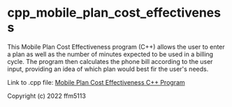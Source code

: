 # cpp_mobile_plan_cost_effectiveness
This Mobile Plan Cost Effectiveness program (C++) allows the user to enter a plan as well as the number of minutes expected to be used in a billing cycle. The program then calculates the phone bill according to the user input, providing an idea of which plan would best fir the user's needs.

Link to .cpp file: <a href="https://github.com/ffm5113/cpp_mobile_plan_cost_effectiveness/blob/main/MobileServicePlanCalc.cpp">Mobile Plan Cost Effectiveness C++ Program</a>

Copyright (c) 2022 ffm5113
